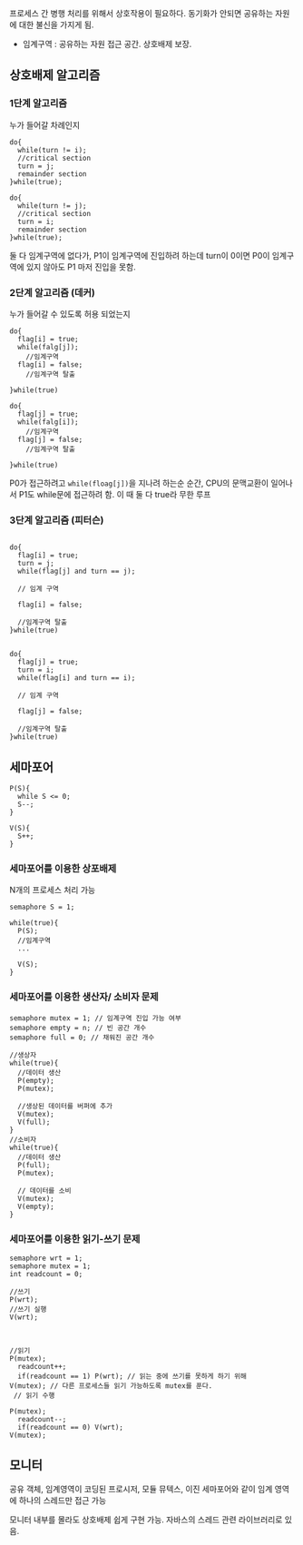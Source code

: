 프로세스 간 병행 처리를 위해서 상호작용이 필요하다.
동기화가 안되면 공유하는 자원에 대한 불신을 가지게 됨.

- 임계구역 : 공유하는 자원 접근 공간. 상호배제 보장.

## 상호배제 알고리즘

### 1단계 알고리즘

누가 들어갈 차례인지

```
do{
  while(turn != i);
  //critical section
  turn = j;
  remainder section
}while(true);

do{
  while(turn != j);
  //critical section
  turn = i;
  remainder section
}while(true);
```

둘 다 임계구역에 없다가, P1이 임계구역에 진입하려 하는데 turn이 0이면 P0이 임계구역에 있지 않아도 P1 마저 진입을 못함.

### 2단계 알고리즘 (데커)

누가 들어갈 수 있도록 허용 되었는지

```
do{
  flag[i] = true;
  while(falg[j]);
    //임계구역
  flag[i] = false;
    //임계구역 탈출

}while(true)

do{
  flag[j] = true;
  while(falg[i]);
    //임계구역
  flag[j] = false;
    //임계구역 탈출

}while(true)
```

P0가 접근하려고 `while(floag[j])`을 지나려 하는순 순간, CPU의 문맥교환이 일어나서 P1도 while문에 접근하려 함. 이 때 둘 다 true라 무한 루프

### 3단계 알고리즘 (피터슨)

```

do{
  flag[i] = true;
  turn = j;
  while(flag[j] and turn == j);

  // 임계 구역

  flag[i] = false;

  //임계구역 탈출
}while(true)


do{
  flag[j] = true;
  turn = i;
  while(flag[i] and turn == i);

  // 임계 구역

  flag[j] = false;

  //임계구역 탈출
}while(true)

```

## 세마포어

```
P(S){
  while S <= 0;
  S--;
}

V(S){
  S++;
}
```

### 세마포어를 이용한 상포배제

N개의 프로세스 처리 가능

```
semaphore S = 1;

while(true){
  P(S);
  //임계구역
  ...

  V(S);
}

```

### 세마포어를 이용한 생산자/ 소비자 문제

```
semaphore mutex = 1; // 임계구역 진입 가능 여부
semaphore empty = n; // 빈 공간 개수
semaphore full = 0; // 채워진 공간 개수

```

```
//생상자
while(true){
  //데이터 생산
  P(empty);
  P(mutex);

  //생상된 데이터를 버퍼에 추가
  V(mutex);
  V(full);
}
//소비자
while(true){
  //데이터 생산
  P(full);
  P(mutex);

  // 데이터를 소비
  V(mutex);
  V(empty);
}

```

### 세마포어를 이용한 읽기-쓰기 문제

```
semaphore wrt = 1;
semaphore mutex = 1;
int readcount = 0;

```

```
//쓰기
P(wrt);
//쓰기 실행
V(wrt);



//읽기
P(mutex);
  readcount++;
  if(readcount == 1) P(wrt); // 읽는 중에 쓰기를 못하게 하기 위해
V(mutex); // 다른 프로세스들 읽기 가능하도록 mutex를 푼다.
 // 읽기 수행

P(mutex);
  readcount--;
  if(readcount == 0) V(wrt);
V(mutex);

```

## 모니터

공유 객체, 임계영역이 코딩된 프로시저, 모듈
뮤텍스, 이진 세마포어와 같이 임계 영역에 하나의 스레드만 접근 가능

모니터 내부를 몰라도 상호배제 쉽게 구현 가능. 자바스의 스레드 관련 라이브러리로 있음.
